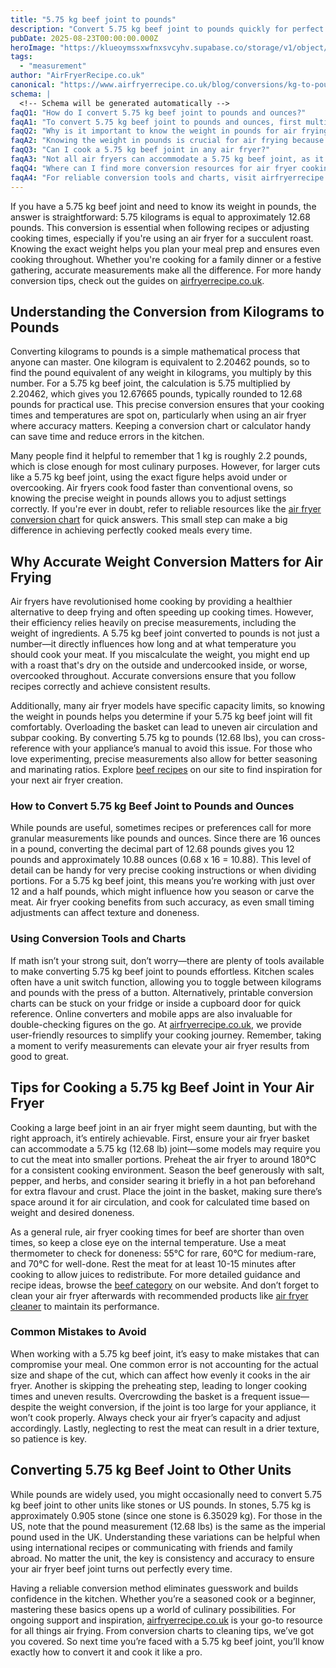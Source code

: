 ```yaml
---
title: "5.75 kg beef joint to pounds"
description: "Convert 5.75 kg beef joint to pounds quickly for perfect air fryer cooking. Get precise measurements and cooking tips for juicy results."
pubDate: 2025-08-23T00:00:00.000Z
heroImage: "https://klueoymssxwfnxsvcyhv.supabase.co/storage/v1/object/public/Shmucket/5-75-kg-beef-joint-to-pounds.webp"
tags:
  - "measurement"
author: "AirFryerRecipe.co.uk"
canonical: "https://www.airfryerrecipe.co.uk/blog/conversions/kg-to-pounds/5-75-kg-beef-joint-to-pounds"
schema: |
  <!-- Schema will be generated automatically -->
faqQ1: "How do I convert 5.75 kg beef joint to pounds and ounces?"
faqA1: "To convert 5.75 kg beef joint to pounds and ounces, first multiply 5.75 by 2.20462 to get approximately 12.68 pounds. Then, take the decimal part (0.68) and multiply it by 16 (since there are 16 ounces in a pound), which gives you about 10.88 ounces. So, 5.75 kg is roughly 12 pounds and 10.88 ounces. This level of precision is useful for detailed recipe instructions or when portioning your beef joint for cooking."
faqQ2: "Why is it important to know the weight in pounds for air frying a beef joint?"
faqA2: "Knowing the weight in pounds is crucial for air frying because it directly affects cooking time and temperature settings. Air fryers cook faster than traditional ovens, and inaccurate weight conversions can lead to undercooked or overcooked meat. For a 5.75 kg beef joint (about 12.68 lbs), you can precisely calculate cooking duration, ensure even air circulation, and avoid overloading your appliance. This accuracy helps achieve a perfectly juicy and evenly cooked roast every time."
faqQ3: "Can I cook a 5.75 kg beef joint in any air fryer?"
faqA3: "Not all air fryers can accommodate a 5.75 kg beef joint, as it weighs roughly 12.68 pounds and may be too large for smaller baskets. Check your air fryer’s capacity and dimensions before proceeding—if the joint doesn’t fit comfortably, consider cutting it into smaller portions. Overcrowding can block air flow and result in uneven cooking. Always refer to your model’s manual for guidance on maximum load sizes to ensure the best results."
faqQ4: "Where can I find more conversion resources for air fryer cooking?"
faqA4: "For reliable conversion tools and charts, visit airfryerrecipe.co.uk. The site offers a dedicated air fryer conversion chart for quick reference, along with recipe ideas and practical tips. You can also use kitchen scales with unit switching functions or mobile apps for on-the-spot calculations. These resources simplify the process and help you cook with confidence, ensuring your meals are always perfectly timed and delicious."
---
```

<p>If you have a 5.75 kg beef joint and need to know its weight in pounds, the answer is straightforward: 5.75 kilograms is equal to approximately 12.68 pounds. This conversion is essential when following recipes or adjusting cooking times, especially if you're using an air fryer for a succulent roast. Knowing the exact weight helps you plan your meal prep and ensures even cooking throughout. Whether you're cooking for a family dinner or a festive gathering, accurate measurements make all the difference. For more handy conversion tips, check out the guides on <a href="https://www.airfryerrecipe.co.uk">airfryerrecipe.co.uk</a>.</p>

<h2>Understanding the Conversion from Kilograms to Pounds</h2>
<p>Converting kilograms to pounds is a simple mathematical process that anyone can master. One kilogram is equivalent to 2.20462 pounds, so to find the pound equivalent of any weight in kilograms, you multiply by this number. For a 5.75 kg beef joint, the calculation is 5.75 multiplied by 2.20462, which gives you 12.67665 pounds, typically rounded to 12.68 pounds for practical use. This precise conversion ensures that your cooking times and temperatures are spot on, particularly when using an air fryer where accuracy matters. Keeping a conversion chart or calculator handy can save time and reduce errors in the kitchen.</p>

<p>Many people find it helpful to remember that 1 kg is roughly 2.2 pounds, which is close enough for most culinary purposes. However, for larger cuts like a 5.75 kg beef joint, using the exact figure helps avoid under or overcooking. Air fryers cook food faster than conventional ovens, so knowing the precise weight in pounds allows you to adjust settings correctly. If you're ever in doubt, refer to reliable resources like the <a href="https://www.airfryerrecipe.co.uk/air-fryer-conversion-chart">air fryer conversion chart</a> for quick answers. This small step can make a big difference in achieving perfectly cooked meals every time.</p>

<h2>Why Accurate Weight Conversion Matters for Air Frying</h2>
<p>Air fryers have revolutionised home cooking by providing a healthier alternative to deep frying and often speeding up cooking times. However, their efficiency relies heavily on precise measurements, including the weight of ingredients. A 5.75 kg beef joint converted to pounds is not just a number—it directly influences how long and at what temperature you should cook your meat. If you miscalculate the weight, you might end up with a roast that's dry on the outside and undercooked inside, or worse, overcooked throughout. Accurate conversions ensure that you follow recipes correctly and achieve consistent results.</p>

<p>Additionally, many air fryer models have specific capacity limits, so knowing the weight in pounds helps you determine if your 5.75 kg beef joint will fit comfortably. Overloading the basket can lead to uneven air circulation and subpar cooking. By converting 5.75 kg to pounds (12.68 lbs), you can cross-reference with your appliance’s manual to avoid this issue. For those who love experimenting, precise measurements also allow for better seasoning and marinating ratios. Explore <a href="https://www.airfryerrecipe.co.uk/recipes">beef recipes</a> on our site to find inspiration for your next air fryer creation.</p>

<h3>How to Convert 5.75 kg Beef Joint to Pounds and Ounces</h3>
<p>While pounds are useful, sometimes recipes or preferences call for more granular measurements like pounds and ounces. Since there are 16 ounces in a pound, converting the decimal part of 12.68 pounds gives you 12 pounds and approximately 10.88 ounces (0.68 x 16 = 10.88). This level of detail can be handy for very precise cooking instructions or when dividing portions. For a 5.75 kg beef joint, this means you’re working with just over 12 and a half pounds, which might influence how you season or carve the meat. Air fryer cooking benefits from such accuracy, as even small timing adjustments can affect texture and doneness.</p>

<h3>Using Conversion Tools and Charts</h3>
<p>If math isn’t your strong suit, don’t worry—there are plenty of tools available to make converting 5.75 kg beef joint to pounds effortless. Kitchen scales often have a unit switch function, allowing you to toggle between kilograms and pounds with the press of a button. Alternatively, printable conversion charts can be stuck on your fridge or inside a cupboard door for quick reference. Online converters and mobile apps are also invaluable for double-checking figures on the go. At <a href="https://www.airfryerrecipe.co.uk">airfryerrecipe.co.uk</a>, we provide user-friendly resources to simplify your cooking journey. Remember, taking a moment to verify measurements can elevate your air fryer results from good to great.</p>

<h2>Tips for Cooking a 5.75 kg Beef Joint in Your Air Fryer</h2>
<p>Cooking a large beef joint in an air fryer might seem daunting, but with the right approach, it’s entirely achievable. First, ensure your air fryer basket can accommodate a 5.75 kg (12.68 lb) joint—some models may require you to cut the meat into smaller portions. Preheat the air fryer to around 180°C for a consistent cooking environment. Season the beef generously with salt, pepper, and herbs, and consider searing it briefly in a hot pan beforehand for extra flavour and crust. Place the joint in the basket, making sure there’s space around it for air circulation, and cook for calculated time based on weight and desired doneness.</p>

<p>As a general rule, air fryer cooking times for beef are shorter than oven times, so keep a close eye on the internal temperature. Use a meat thermometer to check for doneness: 55°C for rare, 60°C for medium-rare, and 70°C for well-done. Rest the meat for at least 10-15 minutes after cooking to allow juices to redistribute. For more detailed guidance and recipe ideas, browse the <a href="https://www.airfryerrecipe.co.uk/recipe-category/beef">beef category</a> on our website. And don’t forget to clean your air fryer afterwards with recommended products like <a href="https://www.airfryerrecipe.co.uk/air-fryer-cleaner">air fryer cleaner</a> to maintain its performance.</p>

<h3>Common Mistakes to Avoid</h3>
<p>When working with a 5.75 kg beef joint, it’s easy to make mistakes that can compromise your meal. One common error is not accounting for the actual size and shape of the cut, which can affect how evenly it cooks in the air fryer. Another is skipping the preheating step, leading to longer cooking times and uneven results. Overcrowding the basket is a frequent issue—despite the weight conversion, if the joint is too large for your appliance, it won’t cook properly. Always check your air fryer’s capacity and adjust accordingly. Lastly, neglecting to rest the meat can result in a drier texture, so patience is key.</p>

<h2>Converting 5.75 kg Beef Joint to Other Units</h2>
<p>While pounds are widely used, you might occasionally need to convert 5.75 kg beef joint to other units like stones or US pounds. In stones, 5.75 kg is approximately 0.905 stone (since one stone is 6.35029 kg). For those in the US, note that the pound measurement (12.68 lbs) is the same as the imperial pound used in the UK. Understanding these variations can be helpful when using international recipes or communicating with friends and family abroad. No matter the unit, the key is consistency and accuracy to ensure your air fryer beef joint turns out perfectly every time.</p>

<p>Having a reliable conversion method eliminates guesswork and builds confidence in the kitchen. Whether you’re a seasoned cook or a beginner, mastering these basics opens up a world of culinary possibilities. For ongoing support and inspiration, <a href="https://www.airfryerrecipe.co.uk">airfryerrecipe.co.uk</a> is your go-to resource for all things air frying. From conversion charts to cleaning tips, we’ve got you covered. So next time you’re faced with a 5.75 kg beef joint, you’ll know exactly how to convert it and cook it like a pro.</p>
